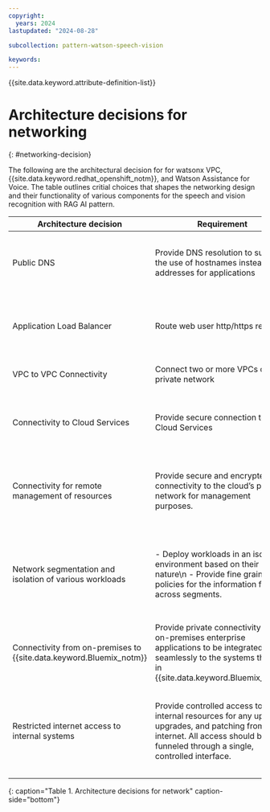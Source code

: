 ```yaml
---
copyright:
  years: 2024
lastupdated: "2024-08-28"

subcollection: pattern-watson-speech-vision

keywords:
---
```

{{site.data.keyword.attribute-definition-list}}

# Architecture decisions for networking
{: #networking-decision}

The following are the architectural decision for for watsonx VPC, {{site.data.keyword.redhat_openshift_notm}}, and Watson Assistance for Voice. The table outlines critial choices that shapes the networking design and their functionality of various components for the speech and vision recognition with RAG AI pattern.

| Architecture decision                                                | Requirement                                                                                                                                            | Options                                                                                                                                                | Decision                                         | Rationale                                                                                                                                                                                                                                                      |
| ------------------------------------------------------------------------------- | ---------------------------------------------------------------------------------------------------------------------------------------------------------------- | ---------------------------------------------------------------------------------------------------------------------------------------------------------------- | ---------------------------------------------------------- | ------------------------------------------------------------------------------------------------------------------------------------------------------------------------------------------------------------------------------------------------------------------------ |
| Public DNS                                                                      | Provide DNS resolution to support the use of hostnames instead of IP addresses for applications                                                                  | - {{site.data.keyword.Bluemix_notm}} Internet Services (CIS)  \n -  {{site.data.keyword.Bluemix_notm}} DNS                                                       | {{site.data.keyword.Bluemix_notm}} Internet Services (CIS) | {{site.data.keyword.Bluemix_notm}} Internet Services support provisioning and configuring DNS records for public DNS resolution and can be integrated with the public VPC ALBs for the web tier.                                                                         |
| Application Load Balancer                                                       | Route web user http/https requests                                                                                                                               | - VPC application load balancer (ALB) \n -  VPC network load balancer (NLB)  \n -  HA proxy on a VSI (manual deployment)                                                                                                                   | VPC ALB                                                    | VPC ALB is recommended for web-based workloads. \n - Provides layer 4 and layer 7 load-balancing \n - Supports HTTP, HTTPS, and TCP requests \n - Supports SSL offloading.                                                                                                  |
| VPC to VPC Connectivity                                                         | Connect two or more VPCs over a private network                                                                                                                  | - Local Transit Gateway \n - Global Transit Gateway                                                                                               | Local Transit Gateway (TGW)                                | The Local Transit Gateway enables connectivity between the Management and Workload VPC                                                                                                                                                                                   |
| Connectivity to Cloud Services                                                  | Provide secure connection to Cloud Services                                                                                                                      | - Virtual Private Endpoints (VPE) \n - Public Cloud Service Endpoints\n                                       | Virtual Private Endpoints (VPE)                            | VPC Virtual Private Endpoints enable connectivity to {{site.data.keyword.Bluemix_notm}} services by using private IP addresses allocated from a VPC subnet.                                                                                                  |
| Connectivity for remote management of resources                                 | Provide secure and encrypted connectivity to the cloud’s private network for management purposes.                                                               | - Client VPN for VPC (Client-to-site) \n * VPN for VPC (Site-to-Site) \n - Direct Link                                                                                                           | VPN for VPC (Site-to-Site)                                                | VPN for VPC allows remote devices to securely connect to the VPC network. The management of {{site.data.keyword.Bluemix_notm}} resources happens remotely through a private connection by the operations team.                                                            |
| Network segmentation and isolation of various workloads                         | - Deploy workloads in an isolated environment based on their nature\n - Provide fine grained policies for the information flow across segments.                  | - Virtual Private Clouds (VPCs) combined \n - Subnets \n - Security Groups (SGs) \n - Network Access Control Lists (ACLs)ACLs                                                                                      | VPC, network ACLs, and Security Groups                                                       | VPCs provide secure, virtual networks for various tiers of the application, which are logically isolated from other public cloud tenants. The fine grained information policy flow can be achieved through appropriate security groups (SG) and Access Control Lists (ACLs)   |
| Connectivity from on-premises to {{site.data.keyword.Bluemix_notm}}              | Provide private connectivity for the on-premises enterprise applications to be integrated seamlessly to the systems that run in {{site.data.keyword.Bluemix_notm}} | * Site-to-site VPN connection \n * Client-to-site VPN connection \n * Direct Link \n                                                                              | Direct Link                                                | Direct Link is a high-speed private connectivity option that enables clients to establish an always-on link between the on-premises environments and {{site.data.keyword.Bluemix_notm}}.                                                                               |
| Restricted internet access to internal systems                                  | Provide controlled access to internal resources for any updates, upgrades, and patching from the internet. All access should be funneled through a single, controlled interface.    | * Virtual Private Network (VPN) \n * Privileged Access Management (PAM) solutions \n * Identity-Aware Proxies (IAP) \n * SSH or RDP Gateways \n * Bastion hosts | Bastion hosts                                              | A bastion host serves as an intermediary, allowing controlled access to internal resources while minimizing the attack surface. It is commonly used in cloud environments and traditional on-premises networks to provide secure access to instances in private subnets. |
{: caption="Table 1. Architecture decisions for network" caption-side="bottom"}
